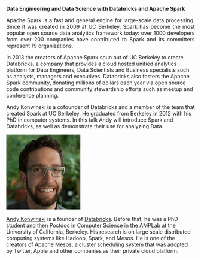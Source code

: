 <div class="abstract">   

<strong>Data Engineering and Data Science with Databricks and Apache Spark</strong>
<p align="justify">Apache Spark is a fast and general engine for large-scale data
processing. Since it was created in 2009 at UC Berkeley, Spark has
become the most popular open source data analytics framework today:
over 1000 developers from over 200 companies have contributed to Spark
and its committers represent 19 organizations.    

In 2013 the creators of Apache Spark spun out of UC Berkeley to create
Databricks, a company that  provides a cloud hosted unified analytics
platform for Data Engineers, Data Scientists and Business specialists
such as analysts, managers and executives. Databricks also fosters the
Apache Spark community, donating millions of dollars each year via
open source code contributions and community stewardship efforts such
as meetup and conference planning.   

Andy Konwinski is a cofounder of Databricks and a member of the team
that created Spark at UC Berkeley. He graduated from Berkeley in 2012
with his PhD in computer systems. In this talk Andy will introduce
Spark and Databricks, as well as demonstrate their use for analyzing
Data.</p>  

</div>

![Andy Konwinski](/assets/img/Andy_konwinski.png)  

[Andy Konwinski](http://andykonwinski.com) is a founder of [Databricks](https://databricks.com). Before that, he was a PhD student and then Postdoc in Computer Science in the [AMPLab](https://amplab.cs.berkeley.edu) at the University of California, Berkeley. His research  is on large scale distributed computing systems like Hadoop, Spark, and Mesos. He is one of the creators of Apache Mesos, a cluster scheduling system that was adopted by Twitter, Apple and other companies as their private cloud platform.
